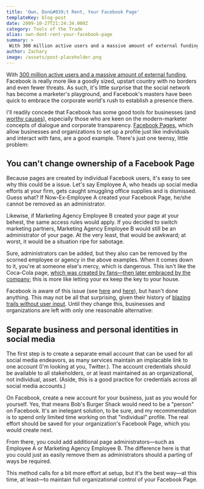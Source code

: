 ```yaml
---
title: 'Own, Don&#039;t Rent, Your Facebook Page'
templateKey: blog-post
date: 2009-10-27T21:24:34.000Z
category: Tools of the Trade
alias: own-dont-rent-your-facebook-page
summary: > 
 With 300 million active users and a massive amount of external funding, Facebook is really more like a goodly sized, upstart country with no borders and even fewer threats. As such, it's little surprise that the social network has become a marketer's playground, and Facebook's masters have been quick to embrace the corporate world's rush to establish a presence there.
author: Zachary
image: /assets/post-placeholder.png
---
```


With [300 million active users and a massive amount of external funding](http://www.techcrunch.com/2009/09/15/facebook-crosses-300-million-users-oh-yeah-and-their-cash-flow-just-went-positive/), Facebook is really more like a goodly sized, upstart country with no borders and even fewer threats. As such, it's little surprise that the social network has become a marketer's playground, and Facebook's masters have been quick to embrace the corporate world's rush to establish a presence there.

I'll readily concede that Facebook has some good tools for businesses (and [worthy causes](http://www.facebook.com/home.php?ref=logo#/group.php?gid=2250482938&ref=nf)), especially those who are keen on the modern-marketer concepts of dialogue and corporate transparency. [Facebook Pages](http://www.facebook.com/advertising/?pages), which allow businesses and organizations to set up a profile just like individuals and interact with fans, are a good example. There's just one teensy, little problem:

You can't change ownership of a Facebook Page
---------------------------------------------

Because pages are created by individual Facebook users, it's easy to see why this could be a issue. Let's say Employee A, who heads up social media efforts at your firm, gets caught smuggling office supplies and is dismissed. Guess what? If Now-Ex-Employee A created your Facebook Page, he/she cannot be removed as an administrator.

Likewise, if Marketing Agency Employee B created your page at your behest, the same access rules would apply. If you decided to switch marketing partners, Marketing Agency Employee B would still be an administrator of your page. At the very least, that would be awkward; at worst, it would be a situation ripe for sabotage.

Sure, administrators can be added, but they also can be removed by the scorned employee or agency in the above examples. When it comes down to it, you're at someone else's mercy, which is dangerous. This isn't like the Coca-Cola page, [which was created by fans—then later embraced by the company](http://60secondcommunications.com/blog/2009/03/31/three-lessons-from-the-new-coca-cola-facebook-page/); this is more like letting your ex keep the key to your house.

Facebook is aware of this issue (see [here](http://www.facebook.com/topic.php?uid=10381469571&topic=9632) and [here](http://www.facebook.com/topic.php?uid=10381469571&topic=8582&start=30&hash=28604f70440aa69c16c7b3915a831fae#topic_top)), but hasn't done anything. This may not be all that surprising, given their history of [blazing trails without user input](http://voices.washingtonpost.com/fasterforward/2009/10/facebook_updates_home_page_irk.html?hpid=sec-tech). Until they change this, businesses and organizations are left with only one reasonable alternative:

Separate business and personal identities in social media
---------------------------------------------------------

The first step is to create a separate email account that can be used for all social media endeavors, as many services maintain an implacable link to one account (I'm looking at you, Twitter.). The account credentials should be available to all stakeholders, or at least maintained as an organizational, not individual, asset. (Aside, this is a good practice for credentials across all social media accounts.)

On Facebook, create a new account for your business, just as you would for yourself. Yes, that means Bob's Burger Shack would need to be a "person" on Facebook. It's an inelegant solution, to be sure, and my recommendation is to spend only limited time working on that "individual" profile. The real effort should be saved for your organization's Facebook Page, which you would create next.

From there, you could add additional page administrators—such as Employee A or Marketing Agency Employee B. The difference here is that you could just as easily remove them as administrators should a parting of ways be required.

This method calls for a bit more effort at setup, but it's the best way—at this time, at least—to maintain full organizational control of your Facebook Page.